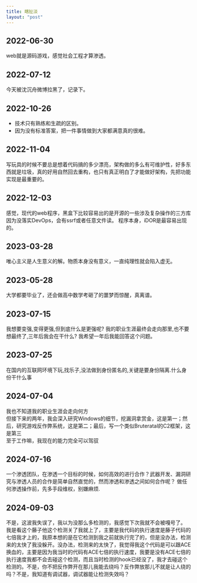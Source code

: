 ```yaml
---
title: 瞎扯淡
layout: "post"
---
```


## 2022-06-30

web就是源码游戏，感觉社会工程才算渗透。

## 2022-07-12

今天被沈沉舟微博拉黑了，记录下。  

## 2022-10-26

- 技术只有熟练和生疏的区别。
- 因为没有标准答案，把一件事情做到大家都满意真的很难。

## 2022-11-04

写玩具的时候不要总是想着代码搞的多少漂亮，架构做的多么有可维护性，好多东西就是垃圾，真的好用自然回去重构，也只有真正明白了才能做好架构，先把功能实现是最重要的。

## 2022-12-03

感觉，现代的web程序，黑盒下比较容易出的是开源的一些涉及复杂操作的三方库因为没落实DevOps，会有ssrf或者任意文件读。
程序本身，iDOR是最容易出现的。

## 2023-03-28

唯心主义是人生意义的解。物质本身没有意义，一直纯理性就会陷入虚无。

## 2023-05-28

大学都要毕业了，还会做高中数学考砸了的噩梦而惊醒，真离谱。

## 2023-07-15

我想要变强,变得更强,但到底什么是更强呢?
我的职业生涯最终会走向那里,也不要想最终了,三年后我会在干什么?
我希望一年后我能回答这个问题。

## 2023-07-25

在国内的互联网环境下玩,找乐子,没法做到身份匿名的,关键是要身份隔离.什么身份干什么事

## 2024-07-04

我也不知道我的职业生涯会走向何方  
但接下来的两年，我会深入研究Windows的细节，挖漏洞拿赏金，这是第一；然后，研究游戏反作弊系统，这是第二；最后，写一个类似Bruteratal的C2框架，这是第三  
至于工作嘛，我现在的能力完全可以驾驭  

## 2024-07-16

一个渗透团队，在渗透一个目标的时候，如何高效的进行合作？武器开发、漏洞研究与渗透人员的合作是简单自然直觉的，然而渗透和渗透之间如何合作呢？ 
做任何渗透操作前，先多手段维权，别嫌麻烦.  

## 2024-09-03

不是，这波我失误了，我以为没那么多检测的，我感觉下次我就不会被嘎号了。 
我是看这个藤子他这个检测关了我就上了，主要是我代码的执行速度是藤子代码的七倍我才上的，我原本想的是在它检测到我之前就执行完了的，但是没办法，检测来的太快了我没躲开。没办法，检测来的太快了，我觉得我这个代码是可以跟ACE换血的，主要是因为我当时的代码有ACE七倍的执行速度，我要是没有ACE七倍的执行速度我都不会去碰这个检测，而且当时检测的hook已经没了，我才去碰这个检测的。不是，你不把反作弊开在那儿我能去绕吗？反作弊放那儿不就是让人绕的吗？不是，我知道有调试器，调试器能让检测失效吗？


